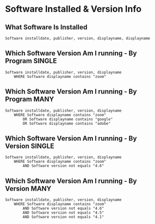 # Software Installed & Version Info

## **What Software Is Installed**

```
Software installdate, publisher, version, displayname, displayname
```

## **Which Software Version Am I running - By Program SINGLE**

```
Software installdate, publisher, version, displayname
    WHERE Software displayname contains "zoom"
```

## **Which Software Version Am I running - By Program MANY**

```
Software installdate, publisher, version, displayname
    WHERE Software displayname contains "zoom"
        OR Software displayname contains "google"
        OR Software displayname contains "adobe"
```

## **Which Software Version Am I running - By Version SINGLE**

```
Software installdate, publisher, version, displayname
    WHERE Software displayname contains "zoom"
        AND Software version not equals "4.6"
```

## **Which Software Version Am I running - By Version MANY**

```
Software installdate, publisher, version, displayname
    WHERE Software displayname contains "zoom"
        AND Software version not equals "4.6"
        AND Software version not equals "4.5"
        AND Software version not equals "4.1"
```